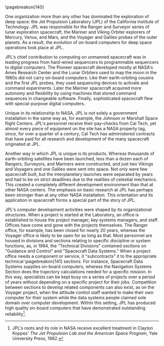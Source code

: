 \pagebreakon{140}

One organization more than any other has dominated the
exploration of deep space: the Jet Propulsion Laboratory (JPL) of the
California Institute of Technology. JPL was responsible for the Ranger
and Surveyor series of lunar exploration spacecraft, the Mariner and
Viking Orbiter explorers of Mercury, Venus, and Mars, and the Voyager
and Galileo probes of the outer planets. As a result, the evolution of
on-board computers for deep space operations took place at JPL.

JPL's chief contribution to computing on unmanned spacecraft was in
leading progress from hard-wired sequencers to programmable sequencers
to digital computers. The Pioneer spacecraft developed mostly at NASA's
Ames Research Center and the Lunar Orbiters used to map the moon in the
1960s did not carry on-board computers. Like their earth-orbiting
cousins and the first JPL probes, they used sequencing devices to
activate and command experiments. Later the Mariner spacecraft acquired
more autonomy and flexibility by using machines that stored command
sequences in changeable software. Finally, sophisticated spacecraft flew
with special-purpose digital computers.

Unique in its relationship to NASA, JPL is *not* solely a government
installation in the same way as, for example, the Johnson or Marshall
Space flight Centers. JPL's personnel receive their pay-checks from Cal
Tech, yet almost every piece of equipment on the site has a NASA
property tag, since, for over a quarter of a century, Cal Tech has
administered contracts that have paid for all research and development
of the many spacecraft originated at JPL.

Another way in which JPL is unique is its products. Whereas thousands of
earth-orbiting satellites have been launched, less than a dozen each of
Rangers, Surveyors, and Mariners were constructed, and just two Vikings
and Voyagers and one Galileo were sent into space. Not only were few
spacecraft built, but the interplanetary launches were separated by
years and had to be on strict deadlines due to the realities of
celestial mechanics. This created a completely different development
environment than that at other NASA centers. The emphasis on basic
research at JPL has perhaps been stronger than at any other NASA
installation. This orientation and its application in spacecraft forms a
special part of the story of JPL.

JPL's computer development activities were shaped by its organizational
structures. When a project is started at the Laboratory, an office is
established to house the project manager, key systems managers, and
staff. Offices have come and gone with the projects themselves. The
Ranger office, for example, has been closed for nearly 20 years, whereas
the Voyager office is likely to be open for as long as that. Most
personnel are housed in divisions and sections relating to specific
discipline or system functions, as, in 1984, the "Technical Divisions"
contained sections on "Guidance and Control" and "Spacecraft Data
Systems." When a project office needs a component or service, it
"subcontracts" it to the appropriate technical \pagebreakon{141} sections. For
instance, Spacecraft Data Systems supplies on-board computers, whereas
the Navigation Systems Section does the trajectory calculations needed
for a specific mission. In this way, specialists can be kept busy on a
series of projects over a period of years without depending on a
specific project for their jobs. Competition between sections to develop
related components can also exist, as on the Voyager project, when the
attitude control staff wanted to make their own computer for their
system while the data systems people claimed sole domain over computer
development. Within this setting, JPL has produced high quality on-board
computers that have demonstrated outstanding reliability[^5-1a].

[^5-1a]: JPL's roots and its role in NASA receive excellent treatment in
Clayton Koppes' *The Jet Propulsion Lab and the American Space Program*,
Yale University Press, 1982.
